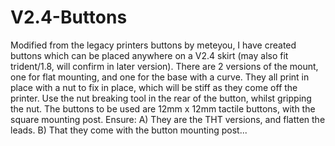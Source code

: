 # V2.4-Buttons
Modified from the legacy printers buttons by meteyou, I have created buttons which can be placed anywhere on a V2.4 skirt (may also fit trident/1.8, will confirm in later version).
There are 2 versions of the mount, one for flat mounting, and one for the base with a curve.
They all print in place with a nut to fix in place, which will be stiff as they come off the printer. Use the nut breaking tool in the rear of the button, whilst gripping the nut.
The buttons to be used are 12mm x 12mm tactile buttons, with the square mounting post. 
Ensure:
A) They are the THT versions, and flatten the leads.
B) That they come with the button mounting post... 
